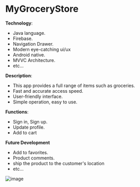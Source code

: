 # MyGroceryStore
 **Technology**: 
- Java language.
- Firebase.
- Navigation Drawer.
- Modern eye-catching ui/ux
- Android native.
- MVVC Architecture.
- etc...

**Description**:
* This app provides a full range of items such as groceries.
* Fast and accurate access speed.
* User-friendly interface.
* Simple operation, easy to use.

**Functions**:
* Sign in, Sign up.
* Update profile.
* Add to cart


**Future Development**
* Add to favorites.
* Product comments.
* ship the product to the customer's location
* etc...

![image](https://user-images.githubusercontent.com/57392339/226092797-94128677-8784-4975-8c57-40039ca40693.png)
